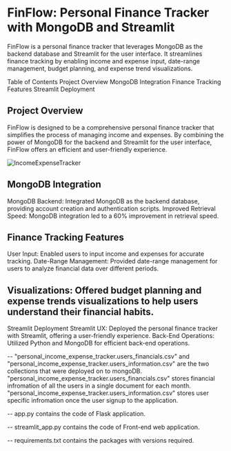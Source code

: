 # FinFlow: Personal Finance Tracker with MongoDB and Streamlit
FinFlow is a personal finance tracker that leverages MongoDB as the backend database and Streamlit for the user interface. It streamlines finance tracking by enabling income and expense input, date-range management, budget planning, and expense trend visualizations.

Table of Contents
Project Overview
MongoDB Integration
Finance Tracking Features
Streamlit Deployment

## Project Overview
FinFlow is designed to be a comprehensive personal finance tracker that simplifies the process of managing income and expenses. By combining the power of MongoDB for the backend and Streamlit for the user interface, FinFlow offers an efficient and user-friendly experience.

![IncomeExpenseTracker](https://github.com/kashmira92/Perosnal-Income-and-Expense-Tracker-Application-using-MongoDB/assets/48323327/0545f963-6de8-4fc7-91a7-6019548599db)

## MongoDB Integration
MongoDB Backend: Integrated MongoDB as the backend database, providing account creation and authentication scripts.
Improved Retrieval Speed: MongoDB integration led to a 60% improvement in retrieval speed.

## Finance Tracking Features
User Input: Enabled users to input income and expenses for accurate tracking.
Date-Range Management: Provided date-range management for users to analyze financial data over different periods.

## Visualizations: Offered budget planning and expense trends visualizations to help users understand their financial habits.
Streamlit Deployment
Streamlit UX: Deployed the personal finance tracker with Streamlit, offering a user-friendly experience.
Back-End Operations: Utilized Python and MongoDB for efficient back-end operations.

-- "personal_income_expense_tracker.users_financials.csv" and "personal_income_expense_tracker.users_information.csv" are the two collections that were deployed on to mongoDB. "personal_income_expense_tracker.users_financials.csv" stores financial infromation of all the users in a single document for each month. "personal_income_expense_tracker.users_information.csv" stores user specific infromation once the user signup to the application.

-- app.py contains the code of Flask application.

-- streamlit_app.py contains the code of Front-end web application.

-- requirements.txt contains the packages with versions required.
